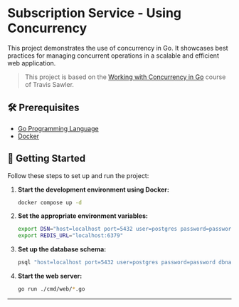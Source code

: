 # Subscription Service - Using Concurrency

This project demonstrates the use of concurrency in Go. It showcases best
practices for managing concurrent operations in a scalable and efficient web
application.

> This project is based on the
> [Working with Concurrency in Go](https://www.udemy.com/course/working-with-concurrency-in-go-golang)
> course of Travis Sawler.

## 🛠️ Prerequisites

- [Go Programming Language](https://golang.org/dl/)
- [Docker](https://www.docker.com/get-started)

## 🚀 **Getting Started**

Follow these steps to set up and run the project:

1. **Start the development environment using Docker:**

   ```bash
   docker compose up -d
   ```

2. **Set the appropriate environment variables:**

   ```bash
   export DSN="host=localhost port=5432 user=postgres password=password dbname=sub-service"
   export REDIS_URL="localhost:6379"
   ```

3. **Set up the database schema:**

   ```bash
   psql "host=localhost port=5432 user=postgres password=password dbname=sub-service" -f ./db.sql
   ```

4. **Start the web server:**

   ```bash
   go run ./cmd/web/*.go
   ```

---
